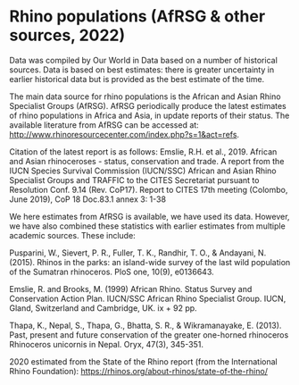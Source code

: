 # Rhino populations (AfRSG & other sources, 2022)

Data was compiled by Our World in Data based on a number of historical sources. Data is based on best estimates: there is greater uncertainty in earlier historical data but is provided as the best estimate of the time. 

The main data source for rhino populations is the African and Asian Rhino Specialist Groups (AfRSG). AfRSG periodically produce the latest estimates of rhino populations in Africa and Asia, in update reports of their status. The available literature from AfRSG can be accessed at: http://www.rhinoresourcecenter.com/index.php?s=1&act=refs.

Citation of the latest report is as follows:
Emslie, R.H. et al., 2019. African and Asian rhinoceroses - status, conservation and trade. A report from the IUCN Species Survival Commission (IUCN/SSC) African and Asian Rhino Specialist Groups and TRAFFIC to the CITES Secretariat pursuant to Resolution Conf. 9.14 (Rev. CoP17). Report to CITES 17th meeting (Colombo, June 2019), CoP 18 Doc.83.1 annex 3: 1-38

We here estimates from AfRSG is available, we have used its data. However, we have also combined these statistics with earlier estimates from multiple academic sources. These include:

Pusparini, W., Sievert, P. R., Fuller, T. K., Randhir, T. O., & Andayani, N. (2015). Rhinos in the parks: an island-wide survey of the last wild population of the Sumatran rhinoceros. PloS one, 10(9), e0136643.

Emslie, R. and Brooks, M. (1999) African Rhino. Status Survey and Conservation Action Plan. IUCN/SSC African Rhino
Specialist Group. IUCN, Gland, Switzerland and Cambridge, UK. ix + 92 pp.

Thapa, K., Nepal, S., Thapa, G., Bhatta, S. R., & Wikramanayake, E. (2013). Past, present and future conservation of the greater one-horned rhinoceros Rhinoceros unicornis in Nepal. Oryx, 47(3), 345-351.

2020 estimated from the State of the Rhino report (from the International Rhino Foundation): https://rhinos.org/about-rhinos/state-of-the-rhino/